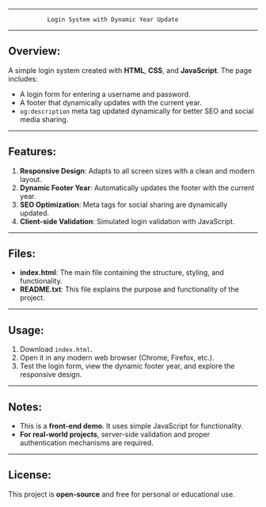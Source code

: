 -----------------------------------------------------------
               Login System with Dynamic Year Update
-----------------------------------------------------------
## Overview:
A simple login system created with **HTML**, **CSS**, and **JavaScript**. The page includes:
- A login form for entering a username and password.
- A footer that dynamically updates with the current year.
- `og:description` meta tag updated dynamically for better SEO and social media sharing.

---

## Features:
1. **Responsive Design**: Adapts to all screen sizes with a clean and modern layout.
2. **Dynamic Footer Year**: Automatically updates the footer with the current year.
3. **SEO Optimization**: Meta tags for social sharing are dynamically updated.
4. **Client-side Validation**: Simulated login validation with JavaScript.

---

## Files:
- **index.html**: The main file containing the structure, styling, and functionality.
- **README.txt**: This file explains the purpose and functionality of the project.

---

## Usage:
1. Download `index.html`.
2. Open it in any modern web browser (Chrome, Firefox, etc.).
3. Test the login form, view the dynamic footer year, and explore the responsive design.

---

## Notes:
- This is a **front-end demo**. It uses simple JavaScript for functionality.
- **For real-world projects**, server-side validation and proper authentication mechanisms are required.

---

## License:
This project is **open-source** and free for personal or educational use.
